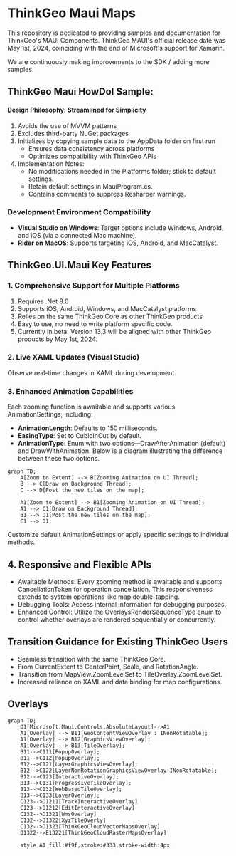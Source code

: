 # ThinkGeo Maui Maps

This repository is dedicated to providing samples and documentation for ThinkGeo's MAUI Components. ThinkGeo MAUI's official release date was May 1st, 2024, coinciding with the end of Microsoft's support for Xamarin.

We are continuously making improvements to the SDK / adding more samples. 

## ThinkGeo Maui HowDoI Sample:
#### Design Philosophy: Streamlined for Simplicity
1. Avoids the use of MVVM patterns
2. Excludes third-party NuGet packages
3. Initializes by copying sample data to the AppData folder on first run
    - Ensures data consistency across platforms
    - Optimizes compatibility with ThinkGeo APIs
4. Implementation Notes:
    - No modifications needed in the Platforms folder; stick to default settings.
    - Retain default settings in MauiProgram.cs.
    - Contains comments to suppress Resharper warnings.


### Development Environment Compatibility
- **Visual Studio on Windows**: Target options include Windows, Android, and iOS (via a connected Mac machine).
- **Rider on MacOS**: Supports targeting iOS, Android, and MacCatalyst.

## ThinkGeo.UI.Maui Key Features 

### 1. Comprehensive Support for Multiple Platforms

1. Requires .Net 8.0
2. Supports iOS, Android, Windows, and MacCatalyst platforms
3. Relies on the same ThinkGeo.Core as other ThinkGeo products
4. Easy to use, no need to write platform specific code. 
5. Currently in beta. Version 13.3 will be aligned with other ThinkGeo products by May 1st, 2024.

### 2. Live XAML Updates (Visual Studio)
Observe real-time changes in XAML during development.

### 3. Enhanced Animation Capabilities

Each zooming function is awaitable and supports various AnimationSettings, including:
- **AnimationLength**: Defaults to 150 milliseconds.
- **EasingType**: Set to CubicInOut by default.
- **AnimationType**: Enum with two options—DrawAfterAnimation (default) and DrawWithAnimation. Below is a diagram illustrating the difference between these two options.

```mermaid
graph TD;
    A[Zoom to Extent] --> B[Zooming Animation on UI Thread];
    B --> C[Draw on Background Thread];
    C --> D[Post the new tiles on the map];

    A1[Zoom to Extent] --> B1[Zooming Animation on UI Thread];
    A1 --> C1[Draw on Background Thread];
    B1 --> D1[Post the new tiles on the map];
    C1 --> D1;

```
Customize default AnimationSettings or apply specific settings to individual methods.

## 4. Responsive and Flexible APIs
- Awaitable Methods: Every zooming method is awaitable and supports CancellationToken for operation cancellation. This responsiveness extends to system operations like map double-tapping.
- Debugging Tools: Access internal information for debugging purposes.
- Enhanced Control: Utilize the OverlaysRenderSequenceType enum to control whether overlays are rendered sequentially or concurrently.


## Transition Guidance for Existing ThinkGeo Users

- Seamless transition with the same ThinkGeo.Core.
- From CurrentExtent to CenterPoint, Scale, and RotationAngle.
- Transition from MapView.ZoomLevelSet to TileOverlay.ZoomLevelSet.
- Increased reliance on XAML and data binding for map configurations.


## Overlays

```mermaid
graph TD;
    O1[Microsoft.Maui.Controls.AbsoluteLayout]-->A1
    A1[Overlay] --> B11[GeoContentViewOverlay : INonRotatable];
    A1[Overlay] --> B12[GraphicsViewOverlay];
    A1[Overlay] --> B13[TileOverlay];
    B11-->C111[PopupOverlay];
    B11-->C112[PopupOverlay];
    B12-->C121[LayerGraphicsViewOverlay];
    B12-->C122[LayerNonRotationGraphicsViewOverlay:INonRotatable];
    B12-->C123[InteractiveOverlay];
    B13-->C131[ProgressiveTileOverlay];
    B13-->C132[WebBasedTileOverlay];
    B13-->C133[LayerOverlay];
    C123-->D1211[TrackInteractiveOverlay]
    C123-->D1212[EditInteractiveOverlay]
    C132-->D1321[WmsOverlay]
    C132-->D1322[XyzTileOverly]
    C132-->D1323[ThinkGeoCloudVectorMapsOverlay]
    D1322-->E13221[ThinkGeoCloudRasterMapsOverlay]

    style A1 fill:#f9f,stroke:#333,stroke-width:4px

```
